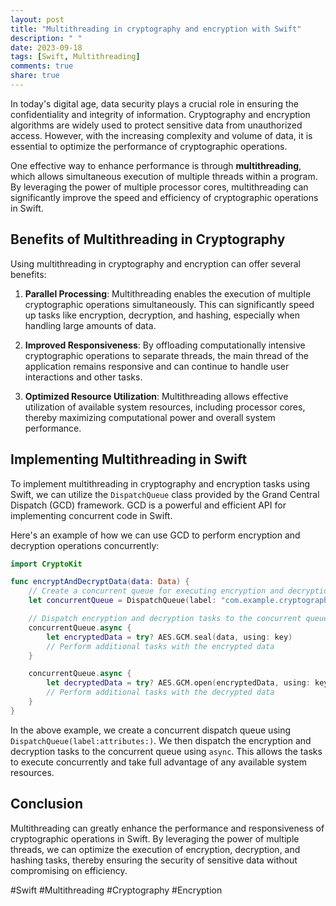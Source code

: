 ```yaml
---
layout: post
title: "Multithreading in cryptography and encryption with Swift"
description: " "
date: 2023-09-18
tags: [Swift, Multithreading]
comments: true
share: true
---
```


In today's digital age, data security plays a crucial role in ensuring the confidentiality and integrity of information. Cryptography and encryption algorithms are widely used to protect sensitive data from unauthorized access. However, with the increasing complexity and volume of data, it is essential to optimize the performance of cryptographic operations.

One effective way to enhance performance is through **multithreading**, which allows simultaneous execution of multiple threads within a program. By leveraging the power of multiple processor cores, multithreading can significantly improve the speed and efficiency of cryptographic operations in Swift.

## Benefits of Multithreading in Cryptography

Using multithreading in cryptography and encryption can offer several benefits:

1. **Parallel Processing**: Multithreading enables the execution of multiple cryptographic operations simultaneously. This can significantly speed up tasks like encryption, decryption, and hashing, especially when handling large amounts of data.

2. **Improved Responsiveness**: By offloading computationally intensive cryptographic operations to separate threads, the main thread of the application remains responsive and can continue to handle user interactions and other tasks.

3. **Optimized Resource Utilization**: Multithreading allows effective utilization of available system resources, including processor cores, thereby maximizing computational power and overall system performance.

## Implementing Multithreading in Swift

To implement multithreading in cryptography and encryption tasks using Swift, we can utilize the `DispatchQueue` class provided by the Grand Central Dispatch (GCD) framework. GCD is a powerful and efficient API for implementing concurrent code in Swift.

Here's an example of how we can use GCD to perform encryption and decryption operations concurrently:

```swift
import CryptoKit

func encryptAndDecryptData(data: Data) {
    // Create a concurrent queue for executing encryption and decryption tasks
    let concurrentQueue = DispatchQueue(label: "com.example.cryptography", attributes: .concurrent)

    // Dispatch encryption and decryption tasks to the concurrent queue
    concurrentQueue.async {
        let encryptedData = try? AES.GCM.seal(data, using: key)
        // Perform additional tasks with the encrypted data
    }

    concurrentQueue.async {
        let decryptedData = try? AES.GCM.open(encryptedData, using: key)
        // Perform additional tasks with the decrypted data
    }
}
```

In the above example, we create a concurrent dispatch queue using `DispatchQueue(label:attributes:)`. We then dispatch the encryption and decryption tasks to the concurrent queue using `async`. This allows the tasks to execute concurrently and take full advantage of any available system resources.

## Conclusion

Multithreading can greatly enhance the performance and responsiveness of cryptographic operations in Swift. By leveraging the power of multiple threads, we can optimize the execution of encryption, decryption, and hashing tasks, thereby ensuring the security of sensitive data without compromising on efficiency.

#Swift #Multithreading #Cryptography #Encryption